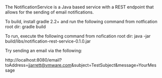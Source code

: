 The NotificationService is a Java based service with a REST endpoint that allows for the sending of email notifications.

To build, install gradle 2.2+ and run the following command from notfication root dir: 
gradle build

To run, execute the following command from nofication root dir:
java -jar build/libs/notification-rest-service-0.1.0.jar

Try sending an email via the following:

http://localhost:8080/email?toAddress=jjarrett@vmware.com&subject=TestSubject&message=YourMessage
